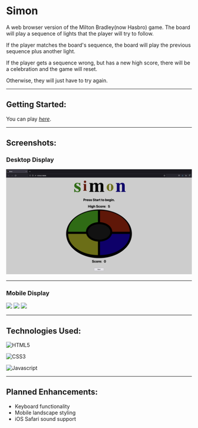 
# Simon

A web browser version of the Milton Bradley(now Hasbro) game.  The board will play a sequence of lights that the player will try to follow.

If the player matches the board's sequence, the board will play the previous sequence plus another light.

If the player gets a sequence wrong, but has a new high score, there will be a celebration and the game will reset.

Otherwise, they will just have to try again.  

---

## Getting Started:

You can play [*here*](https://awatersny.github.io/simon/).

---
## Screenshots:

### Desktop Display
![Desktop Display](./screenshots/Desktop_Display.png)

---

### Mobile Display
<image src="./screenshots/Mobile-Display.jpg" width="180"/> <image src="./screenshots/Comp-Turn.jpg" width="180"/> <image src="./screenshots/Congrats.jpg" width="180"/>

---

## Technologies Used:

![HTML5](	https://img.shields.io/badge/HTML5-E34F26?style=for-the-badge&logo=html5&logoColor=white)

![CSS3](https://img.shields.io/badge/CSS3-1572B6?style=for-the-badge&logo=css3&logoColor=white)

![Javascript](https://img.shields.io/badge/JavaScript-F7DF1E?style=for-the-badge&logo=javascript&logoColor=black)

---
## Planned Enhancements:

- Keyboard functionality
- Mobile landscape styling
- iOS Safari sound support